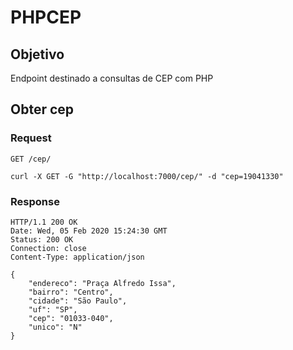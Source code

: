 # PHPCEP

## Objetivo
Endpoint destinado a consultas de CEP com PHP

## Obter cep

### Request
`GET /cep/`

    curl -X GET -G "http://localhost:7000/cep/" -d "cep=19041330"
    
### Response

    HTTP/1.1 200 OK
    Date: Wed, 05 Feb 2020 15:24:30 GMT
    Status: 200 OK
    Connection: close
    Content-Type: application/json

    {
        "endereco": "Praça Alfredo Issa",
        "bairro": "Centro",
        "cidade": "São Paulo",
        "uf": "SP",
        "cep": "01033-040",
        "unico": "N"
    }
